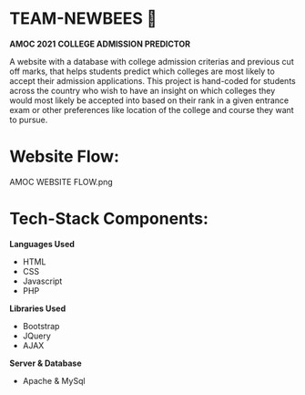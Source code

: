 # TEAM-NEWBEES :bee:
**AMOC 2021**
**COLLEGE ADMISSION PREDICTOR**

A website with a database with college admission criterias and previous cut off marks, that helps students predict which colleges are most likely to accept their admission applications. This project is hand-coded for students across the country who wish to have an insight on which colleges they would most likely be accepted into based on their rank in a given entrance exam or other preferences like location of the college and course they want to pursue.

# Website Flow:
AMOC WEBSITE FLOW.png

# Tech-Stack Components:
**Languages Used**
 * HTML
 * CSS
 * Javascript
 * PHP <br>

**Libraries Used**
 * Bootstrap
 * JQuery
 * AJAX <br>
 
**Server & Database**
 * Apache & MySql

